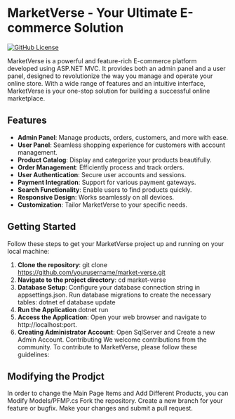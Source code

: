 # MarketVerse - Your Ultimate E-commerce Solution

[![GitHub License](https://img.shields.io/badge/license-MIT-blue.svg)](LICENSE)

MarketVerse is a powerful and feature-rich E-commerce platform developed using ASP.NET MVC. It provides both an admin panel and a user panel, designed to revolutionize the way you manage and operate your online store. With a wide range of features and an intuitive interface, MarketVerse is your one-stop solution for building a successful online marketplace.

## Features

- **Admin Panel**: Manage products, orders, customers, and more with ease.
- **User Panel**: Seamless shopping experience for customers with account management.
- **Product Catalog**: Display and categorize your products beautifully.
- **Order Management**: Efficiently process and track orders.
- **User Authentication**: Secure user accounts and sessions.
- **Payment Integration**: Support for various payment gateways.
- **Search Functionality**: Enable users to find products quickly.
- **Responsive Design**: Works seamlessly on all devices.
- **Customization**: Tailor MarketVerse to your specific needs.

## Getting Started

Follow these steps to get your MarketVerse project up and running on your local machine:

1. **Clone the repository**:
   git clone https://github.com/yourusername/market-verse.git
2. **Navigate to the project directory**:
  cd market-verse
3. **Database Setup**:
  Configure your database connection string in appsettings.json.
  Run database migrations to create the necessary tables:
  dotnet ef database update
4. **Run the Application**
  dotnet run
5. **Access the Application**:
Open your web browser and navigate to http://localhost:port.
6. **Creating Administrator Account**:
Open SqlServer and Create a new Admin Account. 
Contributing
We welcome contributions from the community. To contribute to MarketVerse, please follow these guidelines:

## Modifying the Prodjct
In order to change the Main Page Items and Add Different Products, you can Modify Models/PFMP.cs
Fork the repository.
Create a new branch for your feature or bugfix.
Make your changes and submit a pull request.
